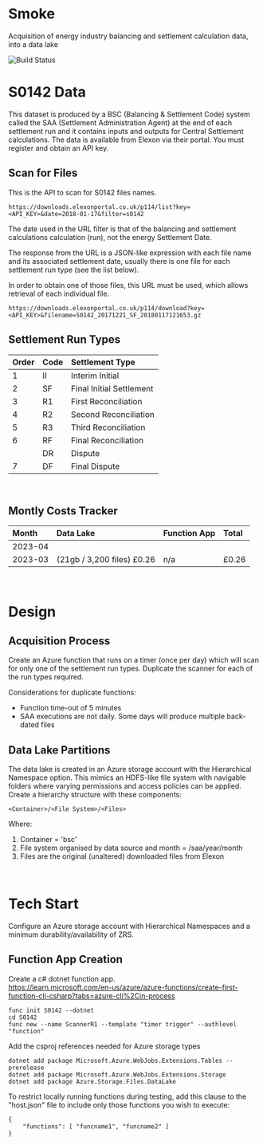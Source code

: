 # Smoke
Acquisition of energy industry balancing and settlement calculation data, into a data lake

![Build Status](https://github.com/avroberts-azure/smoke/actions/workflows/build-deploy.yml/badge.svg)

# S0142 Data
This dataset is produced by a BSC (Balancing & Settlement Code) system called the SAA (Settlement Administration Agent) at the end of each settlement run and it contains inputs and outputs for Central Settlement calculations.  The data is available from Elexon via their portal.  You must register and obtain an API key.

## Scan for Files
This is the API to scan for S0142 files names.  
```
https://downloads.elexonportal.co.uk/p114/list?key=<API_KEY>&date=2018-01-17&filter=s0142
```
The date used in the URL filter is that of the balancing and settlement calculations calculation (run), not the energy Settlement Date.  

The response from the URL is a JSON-like expression with each file name and its associated settlement date, usually there is one file for each settlement run type (see the list below).  

In order to obtain one of those files, this URL must be used, which allows retrieval of each individual file.  
```
https://downloads.elexonportal.co.uk/p114/download?key=<API_KEY>&filename=S0142_20171221_SF_20180117121653.gz
```

## Settlement Run Types

| Order | Code | Settlement Type |
|:-------------|:--------------|:-------|
| 1 | II | Interim Initial |
| 2 | SF | Final Initial Settlement |
| 3 | R1 | First Reconciliation |
| 4 | R2 | Second Reconciliation |
| 5 | R3 | Third Reconciliation |
| 6 | RF | Final Reconciliation |
|   | DR | Dispute |
| 7 | DF | Final Dispute |

<br>

## Montly Costs Tracker

| Month | Data Lake | Function App | Total |
|:-------------|:--------------|:-------|:------------|
| 2023-04 |  | | |
| 2023-03 | (21gb / 3,200 files) £0.26 | n/a  | £0.26 |

<br>

# Design
## Acquisition Process
Create an Azure function that runs on a timer (once per day) which will scan for only one of the settlement run types.  Duplicate the scanner for each of the run types required.  

Considerations for duplicate functions:  
- Function time-out of 5 minutes
- SAA executions are not daily.  Some days will produce multiple back-dated files

## Data Lake Partitions
The data lake is created in an Azure storage account with the Hierarchical Namespace option.  This mimics an HDFS-like file system with navigable folders where varying permissions and access policies can be applied.  
Create a hierarchy structure with these components:  
```
<Container>/<File System>/<Files>
```
Where:
1. Container = 'bsc'
2. File system organised by data source and month = /saa/year/month
3. Files are the original (unaltered) downloaded files from Elexon

<br>

# Tech Start
Configure an Azure storage account with Hierarchical Namespaces and a minimum durability/availability of ZRS. 

## Function App Creation
Create a c# dotnet function app.  
https://learn.microsoft.com/en-us/azure/azure-functions/create-first-function-cli-csharp?tabs=azure-cli%2Cin-process

```
func init S0142 --dotnet
cd S0142
func new --name ScannerR1 --template "timer trigger" --authlevel "function"
```

Add the csproj references needed for Azure storage types  
```
dotnet add package Microsoft.Azure.WebJobs.Extensions.Tables --prerelease  
dotnet add package Microsoft.Azure.WebJobs.Extensions.Storage
dotnet add package Azure.Storage.Files.DataLake
```

To restrict locally running functions during testing, add this clause to the "host.json" file to include only those functions you wish to execute:  
```
{
    "functions": [ "funcname1", "funcname2" ]
}
```
